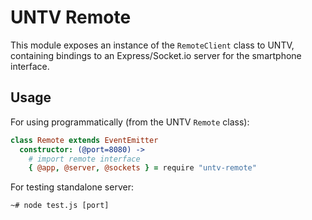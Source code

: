 UNTV Remote
===========

This module exposes an instance of the `RemoteClient` class to UNTV, containing bindings to an Express/Socket.io server for the smartphone interface. 

## Usage

For using programmatically (from the UNTV `Remote` class):

```coffeescript
class Remote extends EventEmitter
  constructor: (@port=8080) ->
    # import remote interface
    { @app, @server, @sockets } = require "untv-remote"
```

For testing standalone server:

```
~# node test.js [port]
```
